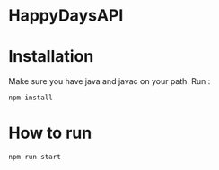 # HappyDaysAPI

# Installation

Make sure you have java and javac on your path.
Run :
```
npm install
```

# How to run

```
npm run start
```
